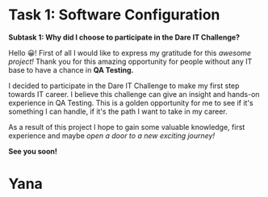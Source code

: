 # Task 1: Software Configuration

**Subtask 1: Why did I choose to participate in the Dare IT Challenge?**

Hello 😀! First of all I would like to express my gratitude for this *awesome project!* Thank you for this amazing opportunity for people without any IT base to have a chance in **QA Testing.**

I decided to participate in the Dare IT Challenge to make my first step towards IT career. I believe this challenge can give an insight and hands-on experience in  QA Testing. This is a golden opportunity for me to see if it's something I can handle, if it's the path I want to take in my career.

As a result of this project I hope to gain some valuable knowledge, first experience and maybe *open a door to a new exciting journey!*

**See you soon!**


<h1> Yana</h1>

